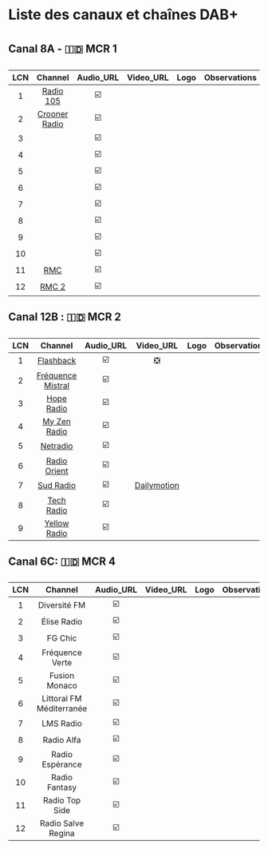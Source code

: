 <h1> Liste des canaux et chaînes DAB+ <h1>
<h2> Canal 8A - 🇮🇩 MCR 1 <h2>
  
| LCN | Channel | Audio_URL | Video_URL | Logo | Observations |
|:---:|:---:|:---:|:---:|:---:|:---:|
| 1 |	[Radio 105](https://www.105.net/) | ☑️ | | | |
| 2 | [Crooner Radio](https://www.croonerradio.fr/) | ☑️ | | |
| 3 |	 | ☑️ | | |
| 4 |	 | ☑️ | | |
| 5 |  | ☑️ | | |
| 6 |	 | ☑️ | | |
| 7 |  | ☑️ | | |
| 8 |	 | ☑️ | | |
| 9 |	 | ☑️ | | |
| 10 |  | ☑️ | | |
| 11 | [RMC](https://www.radiomontecarlo.net) | ☑️ | | |
| 12 | [RMC 2](https://www.rmc2.net/) | ☑️ | | |

<h2> Canal 12B :  🇮🇩 MCR 2 <h2>
  
| LCN | Channel | Audio_URL | Video_URL | Logo | Observations |
|:---:|:---:|:---:|:---:|:---:|:---:|
| 1 | [Flashback](https://radioflashback.net/)  | ☑️ | ❎ | | |
| 2 | [Fréquence Mistral](https://www.frequencemistral.com) | ☑️ | | | |
| 3 | [Hope Radio](https://www.hoperadio.live/) | ☑️ | | | |
| 4 | [My Zen Radio](https://www.myzen.tv/fr/radio/) | ☑️ | | | 
| 5 | [Netradio](https://netradio.fr/) | ☑️ | | | 
| 6 | [Radio Orient](https://www.radioorient.com/) | ☑️ | | | 
| 7 | [Sud Radio](https://www.sudradio.fr/) | ☑️ |[Dailymotion](https://www.dailymotion.com/video/x8jqxru) | | 
| 8 | [Tech Radio](https://techradio.fr/) | ☑️ | | |  
| 9 | [Yellow Radio](https://yellow.radio/) | ☑️ | | | 

<h2> Canal 6C:  🇮🇩 MCR 4 <h2>
  
| LCN | Channel | Audio_URL | Video_URL | Logo | Observations |
|:---:|:---:|:---:|:---:|:---:|:---:|
| 1 |	Diversité FM | ☑️ | | | |
| 2 | Élise Radio | ☑️ | | |
| 3 |	FG Chic | ☑️ | | |
| 4 |	Fréquence Verte | ☑️ | | |
| 5 | Fusion Monaco | ☑️ | | |
| 6 |	Littoral FM Méditerranée | ☑️ | | |
| 7 | LMS Radio | ☑️ | | |
| 8 |	Radio Alfa | ☑️ | | |
| 9 |	Radio Espérance | ☑️ | | |
| 10 |	Radio Fantasy | ☑️ | | |
| 11 | Radio Top Side | ☑️ | | |
| 12 |	Radio Salve Regina | ☑️ | | |




